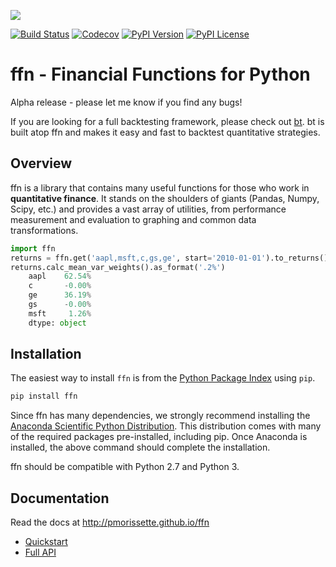 ![](http://pmorissette.github.io/ffn/_static/logo.png)

[![Build Status](https://github.com/pmorissette/ffn/workflows/Build%20Status/badge.svg)](https://github.com/pmorissette/ffn/actions/)
[![Codecov](https://codecov.io/gh/pmorissette/ffn/branch/master/graph/badge.svg)](https://codecov.io/pmorissette/ffn)
[![PyPI Version](https://img.shields.io/pypi/v/ffn)](https://pypi.org/project/ffn/)
[![PyPI License](https://img.shields.io/pypi/l/ffn)](https://pypi.org/project/ffn/)

# ffn - Financial Functions for Python

Alpha release - please let me know if you find any bugs!

If you are looking for a full backtesting framework, please check out [bt](https://github.com/pmorissette/bt).
bt is built atop ffn and makes it easy and fast to backtest quantitative strategies.

## Overview

ffn is a library that contains many useful functions for those who work in **quantitative
finance**. It stands on the shoulders of giants (Pandas, Numpy, Scipy, etc.) and provides
a vast array of utilities, from performance measurement and evaluation to
graphing and common data transformations.

```python
import ffn
returns = ffn.get('aapl,msft,c,gs,ge', start='2010-01-01').to_returns().dropna()
returns.calc_mean_var_weights().as_format('.2%')
    aapl    62.54%
    c       -0.00%
    ge      36.19%
    gs      -0.00%
    msft     1.26%
    dtype: object
```


## Installation

The easiest way to install `ffn` is from the [Python Package Index](https://pypi.python.org/pypi/ffn/)
using `pip`.

```bash
pip install ffn
```

Since ffn has many dependencies, we strongly recommend installing the [Anaconda Scientific Python Distribution](https://store.continuum.io/cshop/anaconda/). This distribution comes with many of the required packages pre-installed, including pip. Once Anaconda is installed, the above command should complete the installation.

ffn should be compatible with Python 2.7 and Python 3.

## Documentation

Read the docs at http://pmorissette.github.io/ffn

- [Quickstart](http://pmorissette.github.io/ffn/quick.html)
- [Full API](http://pmorissette.github.io/ffn/ffn.html)
